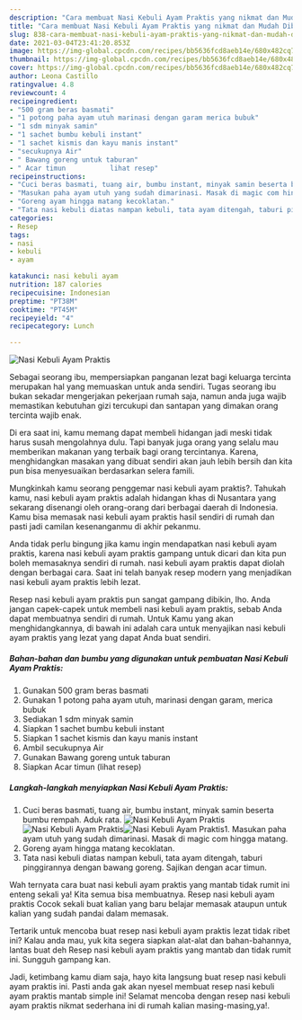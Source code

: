 ```yaml
---
description: "Cara membuat Nasi Kebuli Ayam Praktis yang nikmat dan Mudah Dibuat"
title: "Cara membuat Nasi Kebuli Ayam Praktis yang nikmat dan Mudah Dibuat"
slug: 838-cara-membuat-nasi-kebuli-ayam-praktis-yang-nikmat-dan-mudah-dibuat
date: 2021-03-04T23:41:20.853Z
image: https://img-global.cpcdn.com/recipes/bb5636fcd8aeb14e/680x482cq70/nasi-kebuli-ayam-praktis-foto-resep-utama.jpg
thumbnail: https://img-global.cpcdn.com/recipes/bb5636fcd8aeb14e/680x482cq70/nasi-kebuli-ayam-praktis-foto-resep-utama.jpg
cover: https://img-global.cpcdn.com/recipes/bb5636fcd8aeb14e/680x482cq70/nasi-kebuli-ayam-praktis-foto-resep-utama.jpg
author: Leona Castillo
ratingvalue: 4.8
reviewcount: 4
recipeingredient:
- "500 gram beras basmati"
- "1 potong paha ayam utuh marinasi dengan garam merica bubuk"
- "1 sdm minyak samin"
- "1 sachet bumbu kebuli instant"
- "1 sachet kismis dan kayu manis instant"
- "secukupnya Air"
- " Bawang goreng untuk taburan"
- " Acar timun           lihat resep"
recipeinstructions:
- "Cuci beras basmati, tuang air, bumbu instant, minyak samin beserta bumbu rempah. Aduk rata."
- "Masukan paha ayam utuh yang sudah dimarinasi. Masak di magic com hingga matang."
- "Goreng ayam hingga matang kecoklatan."
- "Tata nasi kebuli diatas nampan kebuli, tata ayam ditengah, taburi pinggirannya dengan bawang goreng. Sajikan dengan acar timun."
categories:
- Resep
tags:
- nasi
- kebuli
- ayam

katakunci: nasi kebuli ayam 
nutrition: 187 calories
recipecuisine: Indonesian
preptime: "PT38M"
cooktime: "PT45M"
recipeyield: "4"
recipecategory: Lunch

---
```



![Nasi Kebuli Ayam Praktis](https://img-global.cpcdn.com/recipes/bb5636fcd8aeb14e/680x482cq70/nasi-kebuli-ayam-praktis-foto-resep-utama.jpg)

Sebagai seorang ibu, mempersiapkan panganan lezat bagi keluarga tercinta merupakan hal yang memuaskan untuk anda sendiri. Tugas seorang ibu bukan sekadar mengerjakan pekerjaan rumah saja, namun anda juga wajib memastikan kebutuhan gizi tercukupi dan santapan yang dimakan orang tercinta wajib enak.

Di era  saat ini, kamu memang dapat membeli hidangan jadi meski tidak harus susah mengolahnya dulu. Tapi banyak juga orang yang selalu mau memberikan makanan yang terbaik bagi orang tercintanya. Karena, menghidangkan masakan yang dibuat sendiri akan jauh lebih bersih dan kita pun bisa menyesuaikan berdasarkan selera famili. 



Mungkinkah kamu seorang penggemar nasi kebuli ayam praktis?. Tahukah kamu, nasi kebuli ayam praktis adalah hidangan khas di Nusantara yang sekarang disenangi oleh orang-orang dari berbagai daerah di Indonesia. Kamu bisa memasak nasi kebuli ayam praktis hasil sendiri di rumah dan pasti jadi camilan kesenanganmu di akhir pekanmu.

Anda tidak perlu bingung jika kamu ingin mendapatkan nasi kebuli ayam praktis, karena nasi kebuli ayam praktis gampang untuk dicari dan kita pun boleh memasaknya sendiri di rumah. nasi kebuli ayam praktis dapat diolah dengan berbagai cara. Saat ini telah banyak resep modern yang menjadikan nasi kebuli ayam praktis lebih lezat.

Resep nasi kebuli ayam praktis pun sangat gampang dibikin, lho. Anda jangan capek-capek untuk membeli nasi kebuli ayam praktis, sebab Anda dapat membuatnya sendiri di rumah. Untuk Kamu yang akan menghidangkannya, di bawah ini adalah cara untuk menyajikan nasi kebuli ayam praktis yang lezat yang dapat Anda buat sendiri.

<!--inarticleads1-->

##### Bahan-bahan dan bumbu yang digunakan untuk pembuatan Nasi Kebuli Ayam Praktis:

1. Gunakan 500 gram beras basmati
1. Gunakan 1 potong paha ayam utuh, marinasi dengan garam, merica bubuk
1. Sediakan 1 sdm minyak samin
1. Siapkan 1 sachet bumbu kebuli instant
1. Siapkan 1 sachet kismis dan kayu manis instant
1. Ambil secukupnya Air
1. Gunakan  Bawang goreng untuk taburan
1. Siapkan  Acar timun           (lihat resep)




<!--inarticleads2-->

##### Langkah-langkah menyiapkan Nasi Kebuli Ayam Praktis:

1. Cuci beras basmati, tuang air, bumbu instant, minyak samin beserta bumbu rempah. Aduk rata.
<img src="https://img-global.cpcdn.com/steps/d899204b9576cd46/160x128cq70/nasi-kebuli-ayam-praktis-langkah-memasak-1-foto.jpg" alt="Nasi Kebuli Ayam Praktis"><img src="https://img-global.cpcdn.com/steps/a8bb6cbe1aa713cd/160x128cq70/nasi-kebuli-ayam-praktis-langkah-memasak-1-foto.jpg" alt="Nasi Kebuli Ayam Praktis"><img src="https://img-global.cpcdn.com/steps/e24f8c72661f5bcf/160x128cq70/nasi-kebuli-ayam-praktis-langkah-memasak-1-foto.jpg" alt="Nasi Kebuli Ayam Praktis">1. Masukan paha ayam utuh yang sudah dimarinasi. Masak di magic com hingga matang.
1. Goreng ayam hingga matang kecoklatan.
1. Tata nasi kebuli diatas nampan kebuli, tata ayam ditengah, taburi pinggirannya dengan bawang goreng. Sajikan dengan acar timun.




Wah ternyata cara buat nasi kebuli ayam praktis yang mantab tidak rumit ini enteng sekali ya! Kita semua bisa membuatnya. Resep nasi kebuli ayam praktis Cocok sekali buat kalian yang baru belajar memasak ataupun untuk kalian yang sudah pandai dalam memasak.

Tertarik untuk mencoba buat resep nasi kebuli ayam praktis lezat tidak ribet ini? Kalau anda mau, yuk kita segera siapkan alat-alat dan bahan-bahannya, lantas buat deh Resep nasi kebuli ayam praktis yang mantab dan tidak rumit ini. Sungguh gampang kan. 

Jadi, ketimbang kamu diam saja, hayo kita langsung buat resep nasi kebuli ayam praktis ini. Pasti anda gak akan nyesel membuat resep nasi kebuli ayam praktis mantab simple ini! Selamat mencoba dengan resep nasi kebuli ayam praktis nikmat sederhana ini di rumah kalian masing-masing,ya!.

